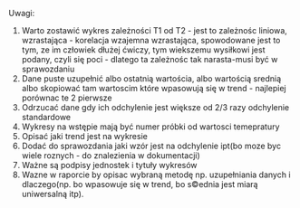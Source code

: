 Uwagi:
1. Warto zostawić wykres zależności T1 od T2 - jest to zależnośc liniowa, wzrastająca - korelacja wzajemna wzrastająca,
   spowodowane jest to tym, ze im człowiek dłużej ćwiczy, tym wiekszemu wysiłkowi jest podany, czyli się poci - dlatego ta zależnośc tak narasta-musi być w sprawozdaniu
2. Dane puste uzupełnić albo ostatnią wartościa, albo wartością srednią albo skopiować tam wartoscim które wpasowują się w trend - najlepiej porównac te 2 pierwsze
3. Odrzucać dane gdy ich odchylenie jest większe od 2/3 razy odchylenie standardowe
4. Wykresy na wstępie mają być numer próbki od wartosci temepratury
5. Opisać jaki trend jest na wykresie
6. Dodać do sprawozdania jaki wzór jest na odchylenie ipt(bo moze byc wiele roznych - do znalezienia w dokumentacji)
7. Ważne są podpisy jednostek i tytuły wykresów
8. Wazne w raporcie by opisac wybraną metodę np. uzupełniania danych i dlaczego(np. bo wpasowuje się w trend, bo s©ednia jest miarą uniwersalną itp).
